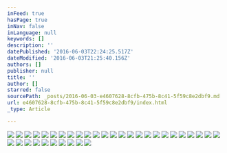 ```yaml
---
inFeed: true
hasPage: true
inNav: false
inLanguage: null
keywords: []
description: ''
datePublished: '2016-06-03T22:24:25.517Z'
dateModified: '2016-06-03T21:25:40.156Z'
authors: []
publisher: null
title: ''
author: []
starred: false
sourcePath: _posts/2016-06-03-e4607628-8cfb-475b-8c41-5f59c8e2dbf9.md
url: e4607628-8cfb-475b-8c41-5f59c8e2dbf9/index.html
_type: Article

---
```

![](https://the-grid-user-content.s3-us-west-2.amazonaws.com/5f39dd32-cfb0-48e8-8d7d-9d8a9a134ee8.jpg)
![](https://the-grid-user-content.s3-us-west-2.amazonaws.com/a5cbe8f8-43dd-49fe-9ba2-8aed4fff873c.jpg)
![](https://the-grid-user-content.s3-us-west-2.amazonaws.com/2e22d258-858f-4bc7-800a-7000aadbe1f9.jpg)
![](https://the-grid-user-content.s3-us-west-2.amazonaws.com/62f8bb84-26a5-4f08-95f9-f7cfbd7b9952.jpg)
![](https://the-grid-user-content.s3-us-west-2.amazonaws.com/b62108f2-bd55-4a3b-97b0-9a20453eec3a.jpg)
![](https://the-grid-user-content.s3-us-west-2.amazonaws.com/fb656f8e-1b99-4c25-bcb8-5901315aaba6.jpg)
![](https://the-grid-user-content.s3-us-west-2.amazonaws.com/0cc02cf3-6704-4593-9b3a-f251c6dde590.jpg)
![](https://the-grid-user-content.s3-us-west-2.amazonaws.com/fa992a01-3179-4ad3-a10a-860338032027.jpg)
![](https://the-grid-user-content.s3-us-west-2.amazonaws.com/5bcb07e8-ae66-4108-883c-b4ee080151c2.jpg)
![](https://the-grid-user-content.s3-us-west-2.amazonaws.com/4ca19fae-d48d-4df6-90b2-e74586cd948c.jpg)
![](https://the-grid-user-content.s3-us-west-2.amazonaws.com/6263d196-b9b6-424f-9188-f53e270aaf3f.jpg)
![](https://the-grid-user-content.s3-us-west-2.amazonaws.com/e49675f5-32ff-49be-ace8-f6fb63f8b9a8.jpg)
![](https://the-grid-user-content.s3-us-west-2.amazonaws.com/6ae34119-0ce8-4737-b3fb-3ec8afc51ae2.jpg)
![](https://the-grid-user-content.s3-us-west-2.amazonaws.com/b71d98e7-1144-4d73-a600-c34fd0d24c7e.jpg)
![](https://the-grid-user-content.s3-us-west-2.amazonaws.com/0cd96fa3-29ca-463a-9586-373872544ce7.jpg)
![](https://the-grid-user-content.s3-us-west-2.amazonaws.com/9db46396-5c09-4b4a-a48a-6efaa378dbd5.jpg)
![](https://the-grid-user-content.s3-us-west-2.amazonaws.com/ac6234fc-abe8-41f0-be6d-6d4eb72cec85.jpg)
![](https://the-grid-user-content.s3-us-west-2.amazonaws.com/622f23cc-04b1-46c1-b210-e6ad7fb45fc9.jpg)
![](https://the-grid-user-content.s3-us-west-2.amazonaws.com/8d951ec3-058f-4938-95fc-5e1bbb95d4b6.jpg)
![](https://the-grid-user-content.s3-us-west-2.amazonaws.com/49218d24-632f-4dfe-b956-78886e26a3bb.jpg)
![](https://the-grid-user-content.s3-us-west-2.amazonaws.com/c73e8801-d3da-462c-bf47-62ac88f56bab.jpg)
![](https://the-grid-user-content.s3-us-west-2.amazonaws.com/635b3a6f-980f-4421-acae-71d6d63e999b.jpg)
![](https://the-grid-user-content.s3-us-west-2.amazonaws.com/6c841366-c34f-468c-a0c6-0acd00435563.jpg)
![](https://the-grid-user-content.s3-us-west-2.amazonaws.com/fa94df3e-78d4-45e3-9099-31ed754b434d.jpg)
![](https://the-grid-user-content.s3-us-west-2.amazonaws.com/cd58ce80-1c5d-4d9d-a961-73c80a03d018.jpg)
![](https://the-grid-user-content.s3-us-west-2.amazonaws.com/8e7fcc32-7623-4116-a76a-23c2b24c7948.jpg)
![](https://the-grid-user-content.s3-us-west-2.amazonaws.com/cb7675e4-3463-47dc-a050-1eee4b3bf873.jpg)
![](https://the-grid-user-content.s3-us-west-2.amazonaws.com/3c446a1e-193f-473e-b2bb-50dddee3797f.jpg)
![](https://the-grid-user-content.s3-us-west-2.amazonaws.com/2b121147-e8de-456b-b11e-80393b9c0ff1.jpg)
![](https://the-grid-user-content.s3-us-west-2.amazonaws.com/0d11d34c-3d57-411d-8083-b507de26feff.jpg)
![](https://the-grid-user-content.s3-us-west-2.amazonaws.com/16398688-5ac8-465a-bb59-87508855364f.jpg)
![](https://the-grid-user-content.s3-us-west-2.amazonaws.com/671d886e-c9c1-40c2-aa2c-eeed447964b5.jpg)
![](https://the-grid-user-content.s3-us-west-2.amazonaws.com/a102ade1-6aff-422d-99a6-4769ed60a289.jpg)
![](https://the-grid-user-content.s3-us-west-2.amazonaws.com/88fc89ef-b6df-4998-869d-cce254cd7bc6.jpg)
![](https://the-grid-user-content.s3-us-west-2.amazonaws.com/1a394bd2-608b-4657-bf71-dc27dc61e064.jpg)